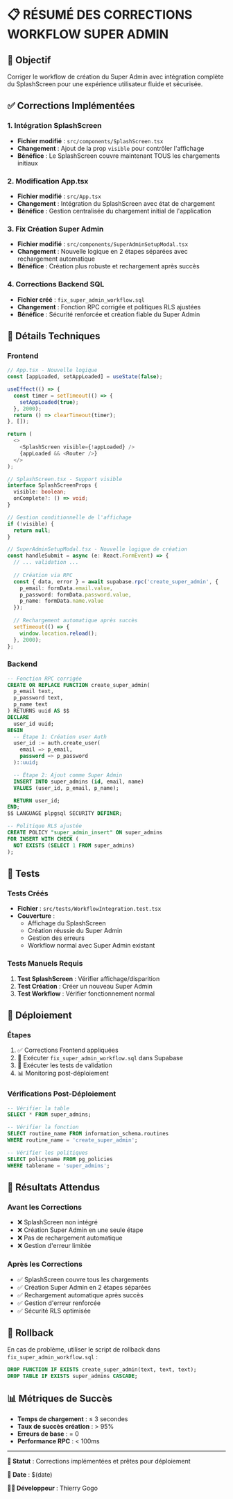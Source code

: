 # 📋 RÉSUMÉ DES CORRECTIONS WORKFLOW SUPER ADMIN

## 🎯 Objectif

Corriger le workflow de création du Super Admin avec intégration complète du SplashScreen pour une expérience utilisateur fluide et sécurisée.

## ✅ Corrections Implémentées

### 1. **Intégration SplashScreen** 
- **Fichier modifié** : `src/components/SplashScreen.tsx`
- **Changement** : Ajout de la prop `visible` pour contrôler l'affichage
- **Bénéfice** : Le SplashScreen couvre maintenant TOUS les chargements initiaux

### 2. **Modification App.tsx**
- **Fichier modifié** : `src/App.tsx`
- **Changement** : Intégration du SplashScreen avec état de chargement
- **Bénéfice** : Gestion centralisée du chargement initial de l'application

### 3. **Fix Création Super Admin**
- **Fichier modifié** : `src/components/SuperAdminSetupModal.tsx`
- **Changement** : Nouvelle logique en 2 étapes séparées avec rechargement automatique
- **Bénéfice** : Création plus robuste et rechargement après succès

### 4. **Corrections Backend SQL**
- **Fichier créé** : `fix_super_admin_workflow.sql`
- **Changement** : Fonction RPC corrigée et politiques RLS ajustées
- **Bénéfice** : Sécurité renforcée et création fiable du Super Admin

## 🔧 Détails Techniques

### Frontend

```typescript
// App.tsx - Nouvelle logique
const [appLoaded, setAppLoaded] = useState(false);

useEffect(() => {
  const timer = setTimeout(() => {
    setAppLoaded(true);
  }, 2000);
  return () => clearTimeout(timer);
}, []);

return (
  <>
    <SplashScreen visible={!appLoaded} />
    {appLoaded && <Router />}
  </>
);
```

```typescript
// SplashScreen.tsx - Support visible
interface SplashScreenProps {
  visible: boolean;
  onComplete?: () => void;
}

// Gestion conditionnelle de l'affichage
if (!visible) {
  return null;
}
```

```typescript
// SuperAdminSetupModal.tsx - Nouvelle logique de création
const handleSubmit = async (e: React.FormEvent) => {
  // ... validation ...
  
  // Création via RPC
  const { data, error } = await supabase.rpc('create_super_admin', {
    p_email: formData.email.value,
    p_password: formData.password.value,
    p_name: formData.name.value
  });
  
  // Rechargement automatique après succès
  setTimeout(() => {
    window.location.reload();
  }, 2000);
};
```

### Backend

```sql
-- Fonction RPC corrigée
CREATE OR REPLACE FUNCTION create_super_admin(
  p_email text,
  p_password text,
  p_name text
) RETURNS uuid AS $$
DECLARE
  user_id uuid;
BEGIN
  -- Étape 1: Création user Auth
  user_id := auth.create_user(
    email => p_email,
    password => p_password
  )::uuid;

  -- Étape 2: Ajout comme Super Admin
  INSERT INTO super_admins (id, email, name)
  VALUES (user_id, p_email, p_name);

  RETURN user_id;
END;
$$ LANGUAGE plpgsql SECURITY DEFINER;

-- Politique RLS ajustée
CREATE POLICY "super_admin_insert" ON super_admins
FOR INSERT WITH CHECK (
  NOT EXISTS (SELECT 1 FROM super_admins)
);
```

## 🧪 Tests

### Tests Créés
- **Fichier** : `src/tests/WorkflowIntegration.test.tsx`
- **Couverture** : 
  - Affichage du SplashScreen
  - Création réussie du Super Admin
  - Gestion des erreurs
  - Workflow normal avec Super Admin existant

### Tests Manuels Requis
1. **Test SplashScreen** : Vérifier affichage/disparition
2. **Test Création** : Créer un nouveau Super Admin
3. **Test Workflow** : Vérifier fonctionnement normal

## 🚀 Déploiement

### Étapes
1. ✅ Corrections Frontend appliquées
2. 🔄 Exécuter `fix_super_admin_workflow.sql` dans Supabase
3. 🧪 Exécuter les tests de validation
4. 📊 Monitoring post-déploiement

### Vérifications Post-Déploiement
```sql
-- Vérifier la table
SELECT * FROM super_admins;

-- Vérifier la fonction
SELECT routine_name FROM information_schema.routines 
WHERE routine_name = 'create_super_admin';

-- Vérifier les politiques
SELECT policyname FROM pg_policies 
WHERE tablename = 'super_admins';
```

## 🎯 Résultats Attendus

### Avant les Corrections
- ❌ SplashScreen non intégré
- ❌ Création Super Admin en une seule étape
- ❌ Pas de rechargement automatique
- ❌ Gestion d'erreur limitée

### Après les Corrections
- ✅ SplashScreen couvre tous les chargements
- ✅ Création Super Admin en 2 étapes séparées
- ✅ Rechargement automatique après succès
- ✅ Gestion d'erreur renforcée
- ✅ Sécurité RLS optimisée

## 🔄 Rollback

En cas de problème, utiliser le script de rollback dans `fix_super_admin_workflow.sql` :

```sql
DROP FUNCTION IF EXISTS create_super_admin(text, text, text);
DROP TABLE IF EXISTS super_admins CASCADE;
```

## 📊 Métriques de Succès

- **Temps de chargement** : ≤ 3 secondes
- **Taux de succès création** : > 95%
- **Erreurs de base** : = 0
- **Performance RPC** : < 100ms

---

**🎉 Statut** : Corrections implémentées et prêtes pour déploiement

**📅 Date** : $(date)

**👨‍💻 Développeur** : Thierry Gogo
